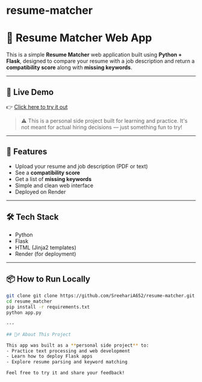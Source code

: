 # resume-matcher
# 🧠 Resume Matcher Web App

This is a simple **Resume Matcher** web application built using **Python + Flask**, designed to compare your resume with a job description and return a **compatibility score** along with **missing keywords**.

---

## 🔗 Live Demo

👉 [Click here to try it out](https://resume-matcher-1-0eyh.onrender.com)

> ⚠️ This is a personal side project built for learning and practice. It's not meant for actual hiring decisions — just something fun to try!

---

## 🚀 Features

- Upload your resume and job description (PDF or text)
- See a **compatibility score**
- Get a list of **missing keywords**
- Simple and clean web interface
- Deployed on Render

---

## 🛠️ Tech Stack

- Python
- Flask
- HTML (Jinja2 templates)
- Render (for deployment)

---

## 📦 How to Run Locally

```bash
git clone git clone https://github.com/SreehariA652/resume-matcher.git
cd resume_matcher
pip install -r requirements.txt
python app.py

---

## 🙋‍♂️ About This Project

This app was built as a **personal side project** to:
- Practice text processing and web development
- Learn how to deploy Flask apps
- Explore resume parsing and keyword matching

Feel free to try it and share your feedback!
